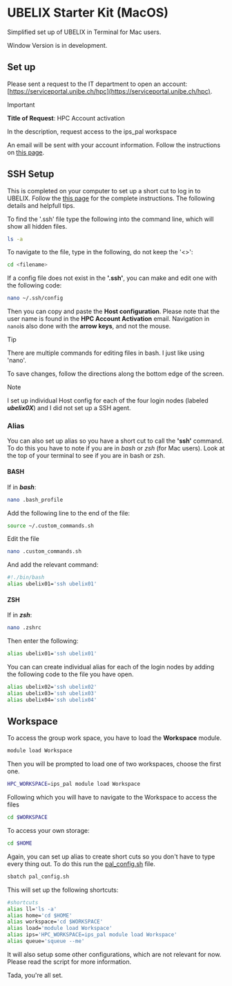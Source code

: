 # UBELIX Starter Kit (MacOS)

Simplified set up of UBELIX in Terminal for Mac users. 

Window Version is in development.



## Set up 


Please sent a request to the IT department to open an account: [https://serviceportal.unibe.ch/hpc](https://serviceportal.unibe.ch/hpc). 

>[!important]
>__Title of Request__: HPC Account activation 
>
> In the description, request access to the ips_pal workspace

An email will be sent with your account information. Follow the instructions on [this page](https://hpc-unibe-ch.github.io/firststeps/loggingin/).

## SSH Setup 

This is completed on your computer to set up a short cut to log in to UBELIX.
Follow the [this page](https://hpc-unibe-ch.github.io/firststeps/SSH-keys/) for the complete instructions. The following details and helpfull tips.

To find the '.ssh' file type the following into the command line, which will show all hidden files. 

```bash
ls -a
```

To navigate to the file, type in the following, do not keep the '<>': 

```bash
cd <filename>
```

If a config file does not exist in the __'.ssh'__, you can make and edit one with the following code:

```bash
nano ~/.ssh/config
```

Then you can copy and paste the __Host configuration__. Please note that the user name is found in the __HPC Account Activation__ email. Navigation in `nano`is also done with the __arrow keys__, and not the mouse. 


>[!tip]
>There are multiple commands for editing files in bash. I just like using 'nano'.


To save changes, follow the directions along the bottom edge of the screen. 


>[!note] 
> I set up individual Host config for each of the four login nodes (labeled *__ubelix0X__*) and I did not set up a SSH agent. 

### Alias

You can also set up alias so you have a short cut to call the __'ssh'__ command. To do this you have to note if you are in *bash* or *zsh* (for Mac users). Look at the top of your terminal to see if you are in bash or zsh. 

#### BASH
If in *__bash__*:

```bash
nano .bash_profile
```

Add the following line to the end of the file:

```bash
source ~/.custom_commands.sh
```

Edit the file

```bash
nano .custom_commands.sh
```
And add the relevant command: 

```bash
#!./bin/bash
alias ubelix01='ssh ubelix01'
```
#### ZSH

If in *__zsh__*:
```zsh
nano .zshrc
```

Then enter the following:
```zsh
alias ubelix01='ssh ubelix01'
```

You can can create individual alias for each of the login nodes by adding the following code to the file you have open.

```bash
alias ubelix02='ssh ubelix02'
alias ubelix03='ssh ubelix03'
alias ubelix04='ssh ubelix04'
```

## Workspace

To access the group work space, you have to load the __Workspace__ module. 

```bash
module load Workspace
```

Then you will be prompted to load one of two workspaces, choose the first one. 

```bash
HPC_WORKSPACE=ips_pal module load Workspace
```

Following which you will have to navigate to the Workspace to access the files

```bash
cd $WORKSPACE
```

To access your own storage:

```bash
cd $HOME
```

Again, you can set up alias to create short cuts so you don't have to type every thing out. To do this run the [pal_config.sh](PaleoGen_and_VegMod/Scripts/pal_config.sh) file.

```bash
sbatch pal_config.sh
```

This will set up the following shortcuts: 
```bash
#shortcuts 
alias ll='ls -a'
alias home='cd $HOME'
alias workspace='cd $WORKSPACE'
alias load='module load Workspace'
alias ips='HPC_WORKSPACE=ips_pal module load Workspace'
alias queue='squeue --me'
```
It will also setup some other configurations, which are not relevant for now. Please read the script for more information.

Tada, you're all set. 
